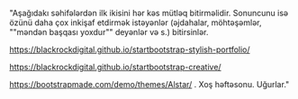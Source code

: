 "Aşağıdakı səhifələrdən ilk ikisini hər kəs mütləq bitirməlidir. Sonuncunu isə özünü daha çox inkişaf etdirmək istəyənlər (əjdahalar, möhtəşəmlər, ""məndən başqası yoxdur"" deyənlər və s.) bitirsinlər.

https://blackrockdigital.github.io/startbootstrap-stylish-portfolio/

https://blackrockdigital.github.io/startbootstrap-creative/

https://bootstrapmade.com/demo/themes/Alstar/ 
. Xoş həftəsonu. Uğurlar."
